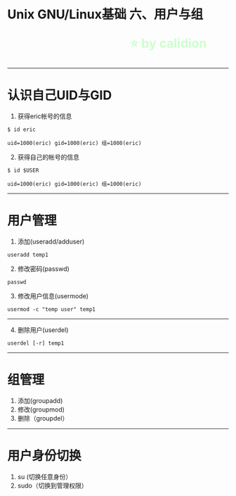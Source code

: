 <!--
$theme: gaia
template: gaia
-->


Unix
GNU/Linux基础
六、用户与组<p style="text-align:right;font-size:28px;margin-right:50px;color:#cFc;">:star: by calidion</p>
===
---
认识自己UID与GID
===
1. 获得eric帐号的信息
```
$ id eric

uid=1000(eric) gid=1000(eric) 组=1000(eric)
```
2. 获得自己的帐号的信息
```
$ id $USER

uid=1000(eric) gid=1000(eric) 组=1000(eric)
```
---
用户管理
===
1. 添加(useradd/adduser)

```
useradd temp1
```
2. 修改密码(passwd)
```
passwd
```

3. 修改用户信息(usermode)
```
usermod -c "temp user" temp1
```
---

4. 删除用户(userdel)
```
userdel [-r] temp1
```

---
组管理
===
1. 添加(groupadd)
2. 修改(groupmod)
3. 删除（groupdel）

---

用户身份切换
===
1. su (切换任意身份）
2. sudo（切换到管理权限）
	








